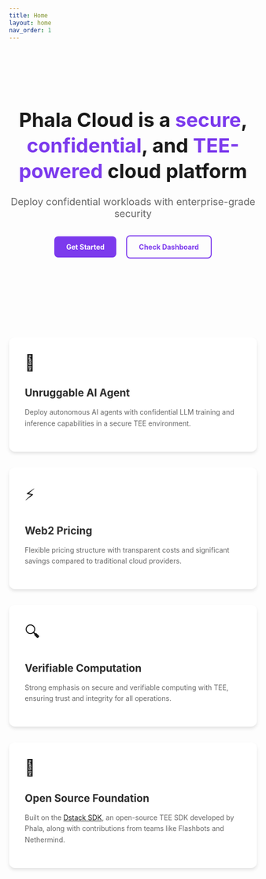 ```yaml
---
title: Home
layout: home
nav_order: 1
---
```


<div class="hero-section">
  <h1>
    Phala Cloud is a <span class="highlight">secure</span>, <span class="highlight">confidential</span>, and <span class="highlight">TEE-powered</span> cloud platform
  </h1>

  <p class="subtitle">Deploy confidential workloads with enterprise-grade security</p>

  <div class="cta-buttons">
    <a href="/docs/get-started/" class="button primary">Get Started</a>
    <a href="https://cloud.phala.network" class="button secondary">Check Dashboard</a>
  </div>
</div>

<div class="features-grid">
  <div class="feature-card">
    <div class="feature-icon">🔐</div>
    <h2>Unruggable AI Agent</h2>
    <p>Deploy autonomous AI agents with confidential LLM training and inference capabilities in a secure TEE environment.</p>
  </div>

  <div class="feature-card">
    <div class="feature-icon">⚡</div>
    <h2>Web2 Pricing</h2>
    <p>Flexible pricing structure with transparent costs and significant savings compared to traditional cloud providers.</p>
  </div>

  <div class="feature-card">
    <div class="feature-icon">🔍</div>
    <h2>Verifiable Computation</h2>
    <p>Strong emphasis on secure and verifiable computing with TEE, ensuring trust and integrity for all operations.</p>
  </div>

  <div class="feature-card">
    <div class="feature-icon">🌟</div>
    <h2>Open Source Foundation</h2>
    <p>Built on the <a href="https://github.com/Dstack-TEE/dstack">Dstack SDK</a>, an open-source TEE SDK developed by Phala, along with contributions from teams like Flashbots and Nethermind.</p>
  </div>
</div>

<style>
.hero-section {
  text-align: center;
  padding: 4rem 0;
  margin-bottom: 2rem;
}

.hero-section h1 {
  font-size: 2.5rem;
  line-height: 1.3;
  margin-bottom: 1.5rem;
}

.highlight {
  color: #7C3AED;
}

.subtitle {
  font-size: 1.25rem;
  color: #666;
  margin-bottom: 2rem;
}

.cta-buttons {
  margin-bottom: 2rem;
}

.button {
  display: inline-block;
  padding: 0.8rem 1.5rem;
  margin: 0 0.5rem;
  border-radius: 8px;
  text-decoration: none;
  font-weight: bold;
  transition: all 0.3s ease;
}

.button.primary {
  background-color: #7C3AED;
  color: white;
}

.button.secondary {
  border: 2px solid #7C3AED;
  color: #7C3AED;
}

.code-block {
  background: #2D2D2D;
  padding: 1rem;
  border-radius: 8px;
  display: inline-block;
  margin: 1rem 0;
}

.code-block code {
  color: #fff;
}

.features-grid {
  display: grid;
  grid-template-columns: repeat(auto-fit, minmax(300px, 1fr));
  gap: 2rem;
  padding: 2rem 0;
}

.feature-card {
  padding: 2rem;
  border-radius: 12px;
  background: #fff;
  box-shadow: 0 4px 6px rgba(0, 0, 0, 0.1);
  transition: transform 0.3s ease;
}

.feature-card:hover {
  transform: translateY(-5px);
}

.feature-icon {
  font-size: 2rem;
  margin-bottom: 1rem;
}

.feature-card h2 {
  margin-bottom: 1rem;
  color: #2D2D2D;
}

.feature-card p {
  color: #666;
  line-height: 1.6;
}

@media (max-width: 768px) {
  .hero-section h1 {
    font-size: 2rem;
  }
  
  .features-grid {
    grid-template-columns: 1fr;
  }
}
</style>
